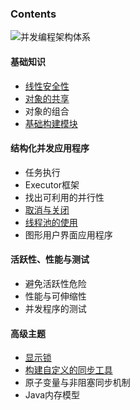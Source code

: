 ### Contents

![并发编程架构体系](http://misc.linkedkeeper.com/misc/img/blog/201805/linkedkeeper0_a58924f5-4d44-4d84-9940-2c6a6199d060.jpg)

#### 基础知识

+ [线性安全性](Chap2.线性安全性.md)
+ [对象的共享](Chap3-对象的共享.md)
+ 对象的组合
+ [基础构建模块](Chap05-基础构建模块.md)

#### 结构化并发应用程序

+ 任务执行
+ Executor框架
+ 找出可利用的并行性
+ [取消与关闭](Chap07-取消与关闭.md)
+ [线程池的使用](Chap08-线程池的使用.md)
+ 图形用户界面应用程序

#### 活跃性、性能与测试

+ 避免活跃性危险
+ 性能与可伸缩性
+ 并发程序的测试

#### 高级主题

+ [显示锁](Chap13-显示锁.md)
+ [构建自定义的同步工具](Chap14-构建自定义的同步工具.md)
+ 原子变量与非阻塞同步机制
+ Java内存模型